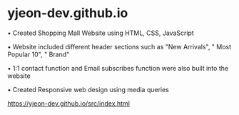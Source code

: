 # yjeon-dev.github.io


• Created Shopping Mall Website using HTML, CSS, JavaScript


• Website included different header sections such as "New Arrivals", " Most Popular 10", " Brand"


• 1:1 contact function and Email subscribes function were also built into the website


• Created Responsive web design using media queries


https://yjeon-dev.github.io/src/index.html



